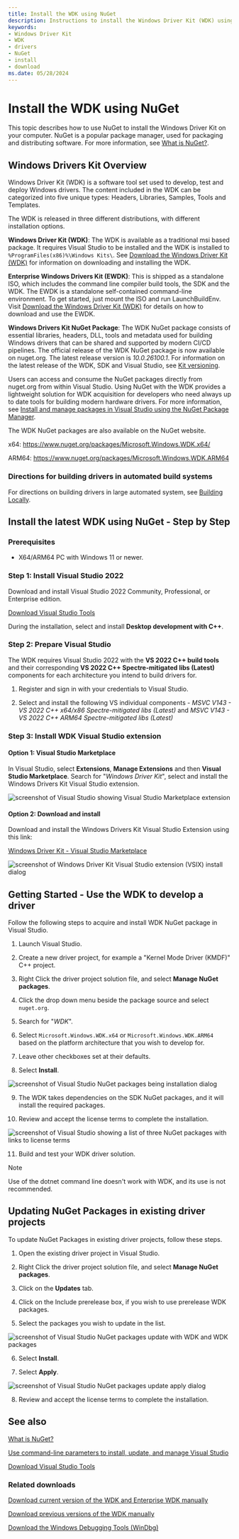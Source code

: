 ```yaml
---
title: Install the WDK using NuGet
description: Instructions to install the Windows Driver Kit (WDK) using the NuGet Package Manager in Visual Studio
keywords:
- Windows Driver Kit
- WDK
- drivers
- NuGet
- install
- download
ms.date: 05/28/2024
---
```


# Install the WDK using NuGet

This topic describes how to use NuGet to install the Windows Driver Kit on your computer. NuGet is a popular package manager, used for packaging and distributing software. For more information, see [What is NuGet?](/nuget/what-is-nuget/).

## Windows Drivers Kit Overview

Windows Driver Kit (WDK) is a software tool set used to develop, test and deploy Windows drivers. The content included in the WDK can be categorized into five unique types: Headers, Libraries, Samples, Tools and Templates.

The WDK is released in three different distributions, with different installation options.

**Windows Driver Kit (WDK)**: The WDK is available as a traditional msi based package. It requires Visual Studio to be installed and the WDK is installed to `%ProgramFiles(x86)%\Windows Kits\`. See [Download the Windows Driver Kit (WDK)](.\download-the-wdk.md) for information on downloading and installing the WDK.

**Enterprise Windows Drivers Kit (EWDK)**: This is shipped as a standalone ISO, which includes the command line compiler build tools, the SDK and the WDK. The EWDK is a standalone self-contained command-line environment. To get started, just mount the ISO and run LaunchBuildEnv. Visit [Download the Windows Driver Kit (WDK)](.\download-the-wdk.md) for details on how to download and use the EWDK.

**Windows Drivers Kit NuGet Package**: The WDK NuGet package consists of essential libraries, headers, DLL, tools and metadata used for building Windows drivers that can be shared and supported by modern CI/CD pipelines. The official release of the WDK NuGet package is now available on nuget.org. The latest release version is *10.0.26100.1*. For information on the latest release of the WDK, SDK and Visual Studio, see [Kit versioning](./download-the-wdk.md#kit-versioning).

Users can access and consume the NuGet packages directly from nuget.org from within Visual Studio. Using NuGet with the WDK provides a lightweight solution for WDK acquisition for developers who need always up to date tools for building modern hardware drivers. For more information, see [Install and manage packages in Visual Studio using the NuGet Package Manager](/nuget/consume-packages/install-use-packages-visual-studio/).

The WDK NuGet packages are also available on the NuGet website.

x64: <https://www.nuget.org/packages/Microsoft.Windows.WDK.x64/>

ARM64: <https://www.nuget.org/packages/Microsoft.Windows.WDK.ARM64>

### Directions for building drivers in automated build systems

For directions on building drivers in large automated system, see [Building Locally](https://github.com/microsoft/Windows-driver-samples/blob/main/Building-Locally.md).

## Install the latest WDK using NuGet - Step by Step

### Prerequisites

- X64/ARM64 PC with Windows 11 or newer.

### Step 1: Install Visual Studio 2022

Download and install Visual Studio 2022 Community, Professional, or Enterprise edition.

[Download Visual Studio Tools](https://visualstudio.microsoft.com/downloads/)

During the installation, select and install **Desktop development with C++**.

### Step 2: Prepare Visual Studio

The WDK requires Visual Studio 2022 with the **VS 2022 C++ build tools** and their corresponding **VS 2022 C++ Spectre-mitigated libs (Latest)** components for each architecture you intend to build drivers for.

1. Register and sign in with your credentials to Visual Studio.

1. Select and install the following VS individual components - *MSVC V143 - VS 2022 C++ x64/x86 Spectre-mitigated libs (Latest)* and *MSVC V143 - VS 2022 C++ ARM64 Spectre-mitigated libs (Latest)*

### Step 3: Install WDK Visual Studio extension

#### Option 1: Visual Studio Marketplace

In Visual Studio, select **Extensions**, **Manage Extensions** and then **Visual Studio Marketplace**. Search for "*Windows Driver Kit*", select and install the Windows Drivers Kit Visual Studio extension.

![screenshot of Visual Studio showing Visual Studio Marketplace extension](images/visual-studio-market-place.png)

#### Option 2: Download and install

Download and install the Windows Drivers Kit Visual Studio Extension using this link:

[Windows Driver Kit - Visual Studio Marketplace](https://marketplace.visualstudio.com/items?itemName=DriverDeveloperKits-WDK.WDKVsix)

![screenshot of Windows Driver Kit Visual Studio extension (VSIX) install dialog](images/visual-studio-vsix-install-dialog.png)

## Getting Started - Use the WDK to develop a driver

Follow the following steps to acquire and install WDK NuGet package in Visual Studio.

1. Launch Visual Studio.

2. Create a new driver project, for example a "Kernel Mode Driver (KMDF)" C++ project.

3. Right Click the driver project solution file, and select **Manage NuGet packages**.

4. Click the drop down menu beside the package source and select `nuget.org`.

5. Search for "*WDK*".

6. Select `Microsoft.Windows.WDK.x64` or `Microsoft.Windows.WDK.ARM64` based on the platform architecture that you wish to develop for.

7. Leave other checkboxes set at their defaults.

8. Select **Install**.

![screenshot of Visual Studio NuGet packages being installation dialog](images/visual-studio-nuget-packages-install-dialog-solution.png)

9. The WDK takes dependencies on the SDK NuGet packages, and it will install the required packages.

10. Review and accept the license terms to complete the installation.

![screenshot of Visual Studio showing a list of three NuGet packages with links to license terms](images/visual-studio-nuget-packages-install-license-dialog.png)

11. Build and test your WDK driver solution.

> [!NOTE]
> Use of the dotnet command line doesn't work with WDK, and its use is not recommended.

## Updating NuGet Packages in existing driver projects

To update NuGet Packages in existing driver projects, follow these steps.

1. Open the existing driver project in Visual Studio.

2. Right Click the driver project solution file, and select **Manage NuGet packages**.

3. Click on the **Updates** tab.

4. Click on the Include prerelease box, if you wish to use prerelease WDK packages.

5. Select the packages you wish to update in the list.

![screenshot of Visual Studio NuGet packages update with WDK and WDK packages](images/visual-studio-nuget-packages-update-dialog-solution.png)

6. Select **Install**.
 
7. Select **Apply**.

![screenshot of Visual Studio NuGet packages update apply dialog](images/visual-studio-nuget-packages-update-dialog-solution-apply.png)

8. Review and accept the license terms to complete the installation.

## See also

[What is NuGet?](/nuget/what-is-nuget/)

[Use command-line parameters to install, update, and manage Visual Studio](/visualstudio/install/use-command-line-parameters-to-install-visual-studio)

[Download Visual Studio Tools](https://visualstudio.microsoft.com/downloads/)

### Related downloads

[Download current version of the WDK and Enterprise WDK manually](download-the-wdk.md)

[Download previous versions of the WDK manually](other-wdk-downloads.md)

[Download the Windows Debugging Tools (WinDbg)](./debugger/debugger-download-tools.md)
